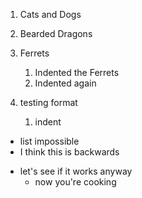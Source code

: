 1. Cats and Dogs
2. Bearded Dragons
3. Ferrets
   1. Indented the Ferrets
   2. Indented again
   
1. testing format
   1. indent
   
* list impossible
* I think this is backwards
  
- let's see if it works anyway
  * now you're cooking
